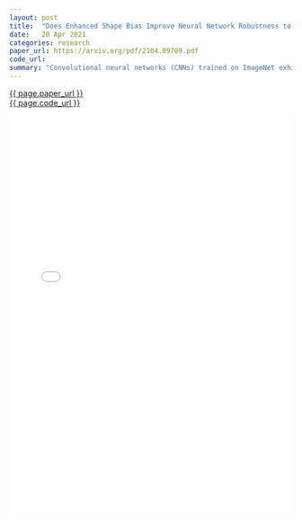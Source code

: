 ```yaml
---
layout: post
title:  "Does Enhanced Shape Bias Improve Neural Network Robustness to Common Corruptions"
date:   20 Apr 2021
categories: research
paper_url: https://arxiv.org/pdf/2104.09789.pdf
code_url: 
summary: "Convolutional neural networks (CNNs) trained on ImageNet exhibit a texture bias but struggle with out-of-distribution data. Recent studies have shown that incorporating diverse image styles into training data reduces texture bias and enhances shape recognition, thereby improving resilience against common image corruptions like noise and blur. This is often interpreted as increased shape bias leading to greater corruption robustness. Through a comprehensive analysis of input compositions using natural images, edge information, and stylization, our study finds that while stylization significantly boosts corruption robustness, a direct link between shape bias and robustness is not evident. We suggest that the enhanced corruption robustness is primarily due to style variation in data augmentation, with increased shape bias being an indirect effect."
---
```


<style>
.responsive-pdf-container {
    overflow: hidden;
    padding-top: 141.42%; /* 16:9 Aspect Ratio, adjust as needed */
    position: relative;
}

.responsive-pdf-container iframe {
    border: none;
    height: 100%;
    left: 0;
    position: absolute;
    top: 0;
    width: 100%;
}
</style>

<a href="{{ page.paper_url }}">{{ page.paper_url }}</a><br>
<a href="{{ page.code_url }}">{{ page.code_url }}</a>

<div class="responsive-pdf-container">
    <iframe src="{{ page.paper_url }}" style="border: none;"></iframe>
</div>